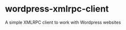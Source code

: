 wordpress-xmlrpc-client
=======================

A simple XMLRPC client to work with Wordpress websites

